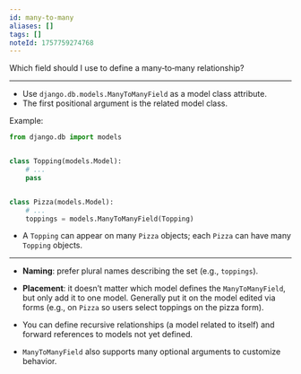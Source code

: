 ```yaml
---
id: many-to-many
aliases: []
tags: []
noteId: 1757759274768
---
```


Which field should I use to define a many‑to‑many relationship?

---

- Use `django.db.models.ManyToManyField` as a model class attribute.
- The first positional argument is the related model class.

Example:

```python
from django.db import models


class Topping(models.Model):
    # ...
    pass


class Pizza(models.Model):
    # ...
    toppings = models.ManyToManyField(Topping)
```

- A `Topping` can appear on many `Pizza` objects; each `Pizza` can have many `Topping` objects.

---

- **Naming**: prefer plural names describing the set (e.g., `toppings`).
- **Placement**: it doesn’t matter which model defines the `ManyToManyField`, but only add it to one model. Generally put it on the model edited via forms (e.g., on `Pizza` so users select toppings on the pizza form).
- You can define recursive relationships (a model related to itself) and forward references to models not yet defined.

- `ManyToManyField` also supports many optional arguments to customize behavior.


